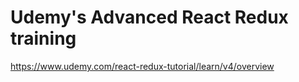 # Udemy's Advanced React Redux training

https://www.udemy.com/react-redux-tutorial/learn/v4/overview
